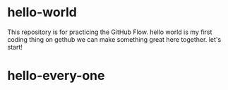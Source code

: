 # hello-world
This repository is for practicing the GitHub Flow.
hello world is my first coding thing on gethub
we can make something great here together.
let's start!
# hello-every-one
